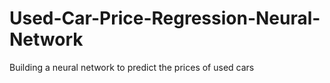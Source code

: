 # Used-Car-Price-Regression-Neural-Network
Building a neural network to predict the prices of used cars
